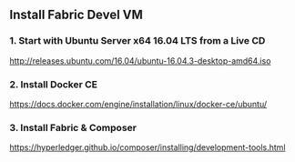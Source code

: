 ## Install Fabric Devel VM

### 1. Start with Ubuntu Server x64 16.04 LTS from a Live CD

http://releases.ubuntu.com/16.04/ubuntu-16.04.3-desktop-amd64.iso

### 2. Install Docker CE

https://docs.docker.com/engine/installation/linux/docker-ce/ubuntu/

### 3. Install Fabric & Composer

https://hyperledger.github.io/composer/installing/development-tools.html